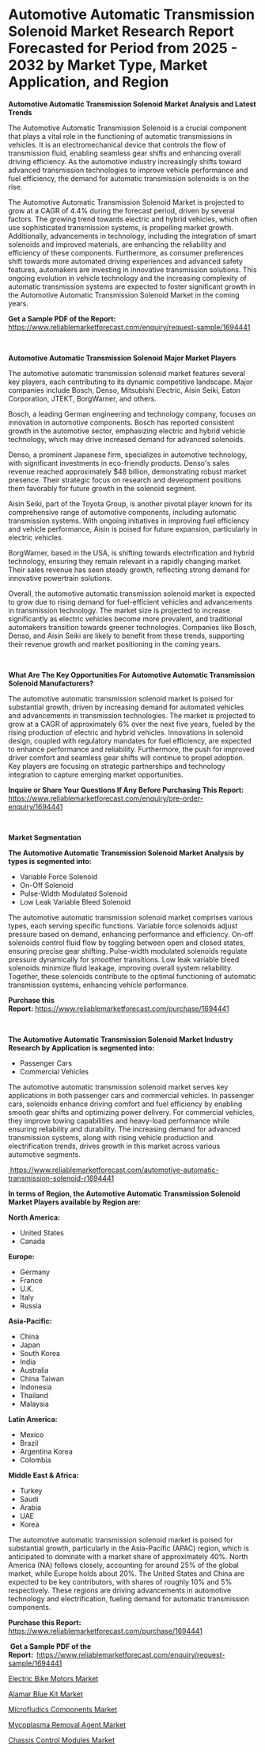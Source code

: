 <p><h1>Automotive Automatic Transmission Solenoid Market Research Report Forecasted for Period from 2025 -  2032 by Market Type, Market Application, and Region</h1></p><p><strong>Automotive Automatic Transmission Solenoid Market Analysis and Latest Trends</strong></p>
<p><p>The Automotive Automatic Transmission Solenoid is a crucial component that plays a vital role in the functioning of automatic transmissions in vehicles. It is an electromechanical device that controls the flow of transmission fluid, enabling seamless gear shifts and enhancing overall driving efficiency. As the automotive industry increasingly shifts toward advanced transmission technologies to improve vehicle performance and fuel efficiency, the demand for automatic transmission solenoids is on the rise.</p><p>The Automotive Automatic Transmission Solenoid Market is projected to grow at a CAGR of 4.4% during the forecast period, driven by several factors. The growing trend towards electric and hybrid vehicles, which often use sophisticated transmission systems, is propelling market growth. Additionally, advancements in technology, including the integration of smart solenoids and improved materials, are enhancing the reliability and efficiency of these components. Furthermore, as consumer preferences shift towards more automated driving experiences and advanced safety features, automakers are investing in innovative transmission solutions. This ongoing evolution in vehicle technology and the increasing complexity of automatic transmission systems are expected to foster significant growth in the Automotive Automatic Transmission Solenoid Market in the coming years.</p></p>
<p><strong>Get a Sample PDF of the Report:&nbsp;</strong> <a href="https://www.reliablemarketforecast.com/enquiry/request-sample/1694441?utm_campaign=1885&utm_medium=2&utm_source=Github&utm_content=ia&utm_term=24032025&utm_id=automotive-automatic-transmission-solenoid">https://www.reliablemarketforecast.com/enquiry/request-sample/1694441</a></p>
<p>&nbsp;</p>
<p><strong>Automotive Automatic Transmission Solenoid Major Market Players</strong></p>
<p><p>The automotive automatic transmission solenoid market features several key players, each contributing to its dynamic competitive landscape. Major companies include Bosch, Denso, Mitsubishi Electric, Aisin Seiki, Eaton Corporation, JTEKT, BorgWarner, and others. </p><p>Bosch, a leading German engineering and technology company, focuses on innovation in automotive components. Bosch has reported consistent growth in the automotive sector, emphasizing electric and hybrid vehicle technology, which may drive increased demand for advanced solenoids.</p><p>Denso, a prominent Japanese firm, specializes in automotive technology, with significant investments in eco-friendly products. Denso's sales revenue reached approximately $48 billion, demonstrating robust market presence. Their strategic focus on research and development positions them favorably for future growth in the solenoid segment.</p><p>Aisin Seiki, part of the Toyota Group, is another pivotal player known for its comprehensive range of automotive components, including automatic transmission systems. With ongoing initiatives in improving fuel efficiency and vehicle performance, Aisin is poised for future expansion, particularly in electric vehicles.</p><p>BorgWarner, based in the USA, is shifting towards electrification and hybrid technology, ensuring they remain relevant in a rapidly changing market. Their sales revenue has seen steady growth, reflecting strong demand for innovative powertrain solutions.</p><p>Overall, the automotive automatic transmission solenoid market is expected to grow due to rising demand for fuel-efficient vehicles and advancements in transmission technology. The market size is projected to increase significantly as electric vehicles become more prevalent, and traditional automakers transition towards greener technologies. Companies like Bosch, Denso, and Aisin Seiki are likely to benefit from these trends, supporting their revenue growth and market positioning in the coming years.</p></p>
<p>&nbsp;</p>
<p><strong>What Are The Key Opportunities For Automotive Automatic Transmission Solenoid Manufacturers?</strong></p>
<p><p>The automotive automatic transmission solenoid market is poised for substantial growth, driven by increasing demand for automated vehicles and advancements in transmission technologies. The market is projected to grow at a CAGR of approximately 6% over the next five years, fueled by the rising production of electric and hybrid vehicles. Innovations in solenoid design, coupled with regulatory mandates for fuel efficiency, are expected to enhance performance and reliability. Furthermore, the push for improved driver comfort and seamless gear shifts will continue to propel adoption. Key players are focusing on strategic partnerships and technology integration to capture emerging market opportunities.</p></p>
<p><strong>Inquire or Share Your Questions If Any Before Purchasing This Report:</strong> <a href="https://www.reliablemarketforecast.com/enquiry/pre-order-enquiry/1694441?utm_campaign=1885&utm_medium=2&utm_source=Github&utm_content=ia&utm_term=24032025&utm_id=automotive-automatic-transmission-solenoid">https://www.reliablemarketforecast.com/enquiry/pre-order-enquiry/1694441</a></p>
<p>&nbsp;</p>
<p><strong>Market Segmentation</strong></p>
<p><strong>The Automotive Automatic Transmission Solenoid Market Analysis by types is segmented into:</strong></p>
<p><ul><li>Variable Force Solenoid</li><li>On-Off Solenoid</li><li>Pulse-Width Modulated Solenoid</li><li>Low Leak Variable Bleed Solenoid</li></ul></p>
<p><p>The automotive automatic transmission solenoid market comprises various types, each serving specific functions. Variable force solenoids adjust pressure based on demand, enhancing performance and efficiency. On-off solenoids control fluid flow by toggling between open and closed states, ensuring precise gear shifting. Pulse-width modulated solenoids regulate pressure dynamically for smoother transitions. Low leak variable bleed solenoids minimize fluid leakage, improving overall system reliability. Together, these solenoids contribute to the optimal functioning of automatic transmission systems, enhancing vehicle performance.</p></p>
<p><strong>Purchase this Report:&nbsp;</strong><a href="https://www.reliablemarketforecast.com/purchase/1694441?utm_campaign=1885&utm_medium=2&utm_source=Github&utm_content=ia&utm_term=24032025&utm_id=automotive-automatic-transmission-solenoid">https://www.reliablemarketforecast.com/purchase/1694441</a></p>
<p>&nbsp;</p>
<p><strong>The Automotive Automatic Transmission Solenoid Market Industry Research by Application is segmented into:</strong></p>
<p><ul><li>Passenger Cars</li><li>Commercial Vehicles</li></ul></p>
<p><p>The automotive automatic transmission solenoid market serves key applications in both passenger cars and commercial vehicles. In passenger cars, solenoids enhance driving comfort and fuel efficiency by enabling smooth gear shifts and optimizing power delivery. For commercial vehicles, they improve towing capabilities and heavy-load performance while ensuring reliability and durability. The increasing demand for advanced transmission systems, along with rising vehicle production and electrification trends, drives growth in this market across various automotive segments.</p></p>
<p><a href="https://www.reliablemarketforecast.com/automotive-automatic-transmission-solenoid-r1694441?utm_campaign=1885&utm_medium=2&utm_source=Github&utm_content=ia&utm_term=24032025&utm_id=automotive-automatic-transmission-solenoid">&nbsp;https://www.reliablemarketforecast.com/automotive-automatic-transmission-solenoid-r1694441</a></p>
<p><strong>In terms of Region, the Automotive Automatic Transmission Solenoid Market Players available by Region are:</strong></p>
<p>
    <p> <strong> North America: </strong>
        <ul>
            <li>United States</li>
            <li>Canada</li>
        </ul>
        </p> 
    <p> <strong> Europe: </strong>
        <ul>
            <li>Germany</li>
            <li>France</li>
            <li>U.K.</li>
            <li>Italy</li>
            <li>Russia</li>
        </ul>
        </p> 
    <p> <strong> Asia-Pacific: </strong>
        <ul>
            <li>China</li>
            <li>Japan</li>
            <li>South Korea</li>
            <li>India</li>
            <li>Australia</li>
            <li>China Taiwan</li>
            <li>Indonesia</li>
            <li>Thailand</li>
            <li>Malaysia</li>
        </ul>
        </p> 
    <p> <strong> Latin America: </strong>
        <ul>
            <li>Mexico</li>
            <li>Brazil</li>
            <li>Argentina Korea</li>
            <li>Colombia</li>
        </ul>
        </p> 
    <p> <strong> Middle East & Africa: </strong>
        <ul>
            <li>Turkey</li>
            <li>Saudi</li>
            <li>Arabia</li>
            <li>UAE</li>
            <li>Korea</li>
        </ul>
    </p>
    </p>
<p><p>The automotive automatic transmission solenoid market is poised for substantial growth, particularly in the Asia-Pacific (APAC) region, which is anticipated to dominate with a market share of approximately 40%. North America (NA) follows closely, accounting for around 25% of the global market, while Europe holds about 20%. The United States and China are expected to be key contributors, with shares of roughly 10% and 5% respectively. These regions are driving advancements in automotive technology and electrification, fueling demand for automatic transmission components.</p></p>
<p><strong>Purchase this Report: </strong><a href="https://www.reliablemarketforecast.com/purchase/1694441?utm_campaign=1885&utm_medium=2&utm_source=Github&utm_content=ia&utm_term=24032025&utm_id=automotive-automatic-transmission-solenoid">https://www.reliablemarketforecast.com/purchase/1694441</a></p>
<p>&nbsp;<strong>Get a Sample PDF of the Report:&nbsp;&nbsp;</strong><a href="https://www.reliablemarketforecast.com/enquiry/request-sample/1694441?utm_campaign=1885&utm_medium=2&utm_source=Github&utm_content=ia&utm_term=24032025&utm_id=automotive-automatic-transmission-solenoid">https://www.reliablemarketforecast.com/enquiry/request-sample/1694441</a></p>
<p><strong></strong></p>
<p><p><a href="https://github.com/rembaentin6f/Market-Research-Report-List-1/blob/main/electric-bike-motors-market.md?utm_campaign=1885&utm_medium=2&utm_source=Github&utm_content=ia&utm_term=24032025&utm_id=automotive-automatic-transmission-solenoid">Electric Bike Motors Market</a></p><p><a href="https://github.com/molayrabeta/Market-Research-Report-List-1/blob/main/alamar-blue-kit-market.md?utm_campaign=1885&utm_medium=2&utm_source=Github&utm_content=ia&utm_term=24032025&utm_id=automotive-automatic-transmission-solenoid">Alamar Blue Kit Market</a></p><p><a href="https://github.com/tineamonaya/Market-Research-Report-List-1/blob/main/microfludics-components-market.md?utm_campaign=1885&utm_medium=2&utm_source=Github&utm_content=ia&utm_term=24032025&utm_id=automotive-automatic-transmission-solenoid">Microfludics Components Market</a></p><p><a href="https://github.com/koopalujale2/Market-Research-Report-List-1/blob/main/mycoplasma-removal-agent-market.md?utm_campaign=1885&utm_medium=2&utm_source=Github&utm_content=ia&utm_term=24032025&utm_id=automotive-automatic-transmission-solenoid">Mycoplasma Removal Agent Market</a></p><p><a href="https://github.com/dukawashviro/Market-Research-Report-List-1/blob/main/chassis-control-modules-market.md?utm_campaign=1885&utm_medium=2&utm_source=Github&utm_content=ia&utm_term=24032025&utm_id=automotive-automatic-transmission-solenoid">Chassis Control Modules Market</a></p></p>